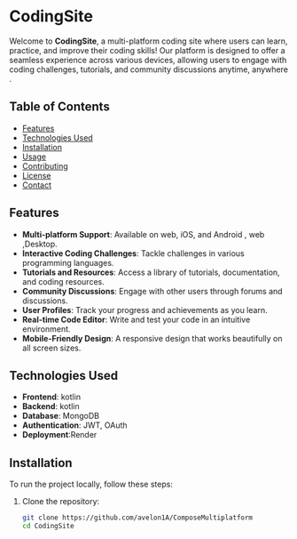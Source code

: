 # CodingSite

Welcome to **CodingSite**, a multi-platform coding site where users can learn, practice, and improve their coding skills! Our platform is designed to offer a seamless experience across various devices, allowing users to engage with coding challenges, tutorials, and community discussions anytime, anywhere .

## Table of Contents

- [Features](#features)
- [Technologies Used](#technologies-used)
- [Installation](#installation)
- [Usage](#usage)
- [Contributing](#contributing)
- [License](#license)
- [Contact](#contact)

## Features

- **Multi-platform Support**: Available on web, iOS, and Android , web ,Desktop.
- **Interactive Coding Challenges**: Tackle challenges in various programming languages.
- **Tutorials and Resources**: Access a library of tutorials, documentation, and coding resources.
- **Community Discussions**: Engage with other users through forums and discussions.
- **User Profiles**: Track your progress and achievements as you learn.
- **Real-time Code Editor**: Write and test your code in an intuitive environment.
- **Mobile-Friendly Design**: A responsive design that works beautifully on all screen sizes.

## Technologies Used

- **Frontend**: kotlin
- **Backend**: kotlin
- **Database**: MongoDB
- **Authentication**: JWT, OAuth
- **Deployment**:Render

## Installation

To run the project locally, follow these steps:

1. Clone the repository:

   ```bash
   git clone https://github.com/avelon1A/ComposeMultiplatform
   cd CodingSite
